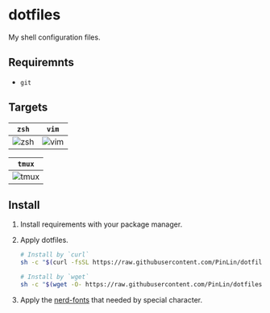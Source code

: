 # dotfiles

My shell configuration files.

## Requiremnts

- `git`

## Targets

|                 `zsh`                 |                 `vim`                 |
| :-----------------------------------: | :-----------------------------------: |
| ![zsh](https://imgur.com/hZlqG8b.png) | ![vim](https://imgur.com/82FL3zs.png) |

|                 `tmux`                 |
| :------------------------------------: |
| ![tmux](https://imgur.com/UkgPhAP.png) |

## Install

1. Install requirements with your package manager.
2. Apply dotfiles.

    ```sh
    # Install by `curl`
    sh -c "$(curl -fsSL https://raw.githubusercontent.com/PinLin/dotfiles/master/install.sh)"

    # Install by `wget`
    sh -c "$(wget -O- https://raw.githubusercontent.com/PinLin/dotfiles/master/install.sh)"
    ```
3. Apply the [nerd-fonts](https://github.com/ryanoasis/nerd-fonts) that needed by special character.
